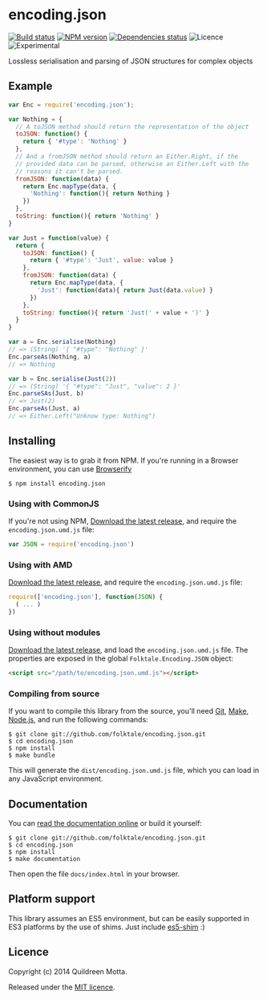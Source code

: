 encoding.json
=============

[![Build status](https://img.shields.io/travis/folktale/encoding.json/master.svg?style=flat)](https://travis-ci.org/folktale/encoding.json)
[![NPM version](https://img.shields.io/npm/v/encoding.json.svg?style=flat)](https://npmjs.org/package/encoding.json)
[![Dependencies status](https://img.shields.io/david/folktale/encoding.json.svg?style=flat)](https://david-dm.org/folktale/encoding.json)
![Licence](https://img.shields.io/npm/l/encoding.json.svg?style=flat&label=licence)
![Experimental](https://img.shields.io/badge/stability-experimental-orange.svg?style=flat)


Lossless serialisation and parsing of JSON structures for complex objects


## Example

```js
var Enc = require('encoding.json');

var Nothing = {
  // A toJSON method should return the representation of the object
  toJSON: function() {
    return { '#type': 'Nothing' }
  },
  // And a fromJSON method should return an Either.Right, if the
  // provided data can be parsed, otherwise an Either.Left with the
  // reasons it can't be parsed.
  fromJSON: function(data) {
    return Enc.mapType(data, {
      'Nothing': function(){ return Nothing }
    })
  },
  toString: function(){ return 'Nothing' }
}

var Just = function(value) {
  return {
    toJSON: function() {
      return { '#type': 'Just', value: value }
    },
    fromJSON: function(data) {
      return Enc.mapType(data, {
        'Just': function(data){ return Just(data.value) }
      })
    },
    toString: function(){ return 'Just(' + value + ')' }
  }
}

var a = Enc.serialise(Nothing)
// => (String) '{ "#type": "Nothing" }'
Enc.parseAs(Nothing, a)
// => Nothing

var b = Enc.serialise(Just(2))
// => (String) '{ "#type": "Just", "value": 2 }'
Enc.parseSAs(Just, b)
// => Just(2)
Enc.parseAs(Just, a)
// => Either.Left("Unknow type: Nothing")
```


## Installing

The easiest way is to grab it from NPM. If you're running in a Browser
environment, you can use [Browserify][]

    $ npm install encoding.json


### Using with CommonJS

If you're not using NPM, [Download the latest release][release], and require
the `encoding.json.umd.js` file:

```js
var JSON = require('encoding.json')
```


### Using with AMD

[Download the latest release][release], and require the `encoding.json.umd.js`
file:

```js
require(['encoding.json'], function(JSON) {
  ( ... )
})
```


### Using without modules

[Download the latest release][release], and load the `encoding.json.umd.js`
file. The properties are exposed in the global `Folktale.Encoding.JSON` object:

```html
<script src="/path/to/encoding.json.umd.js"></script>
```


### Compiling from source

If you want to compile this library from the source, you'll need [Git][],
[Make][], [Node.js][], and run the following commands:

    $ git clone git://github.com/folktale/encoding.json.git
    $ cd encoding.json
    $ npm install
    $ make bundle
    
This will generate the `dist/encoding.json.umd.js` file, which you can load in
any JavaScript environment.

    
## Documentation

You can [read the documentation online][docs] or build it yourself:

    $ git clone git://github.com/folktale/encoding.json.git
    $ cd encoding.json
    $ npm install
    $ make documentation

Then open the file `docs/index.html` in your browser.


## Platform support

This library assumes an ES5 environment, but can be easily supported in ES3
platforms by the use of shims. Just include [es5-shim][] :)


## Licence

Copyright (c) 2014 Quildreen Motta.

Released under the [MIT licence](https://github.com/folktale/encoding.json/blob/master/LICENCE).

<!-- links -->
[Fantasy Land]: https://github.com/fantasyland/fantasy-land
[Browserify]: http://browserify.org/
[Git]: http://git-scm.com/
[Make]: http://www.gnu.org/software/make/
[Node.js]: http://nodejs.org/
[es5-shim]: https://github.com/kriskowal/es5-shim
[docs]: http://folktale.github.io/encoding.json
<!-- [release: https://github.com/folktale/encoding.json/releases/download/v$VERSION/encoding.json-$VERSION.tar.gz] -->
[release]: https://github.com/folktale/encoding.json/releases/download/v0.1.0/encoding.json-0.1.0.tar.gz
<!-- [/release] -->
